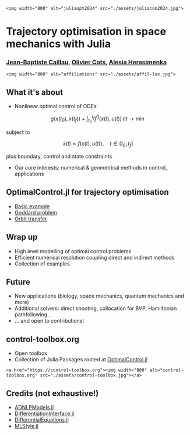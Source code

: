 ```@raw html
<img width="800" alt="juliaopt2024" src="./assets/juliacon2024.jpg">
```

# Trajectory optimisation in space mechanics with Julia

### [Jean-Baptiste Caillau](http://caillau.perso.math.cnrs.fr), [Olivier Cots](https://ocots.github.io), [Alesia Herasimenka](https://www.uni.lu/snt-en/people/alesia-herasimenka) 

```@raw html
<img width="800" alt="affiliations" src="./assets/affil-lux.jpg">
```

## What it's about

- Nonlinear optimal control of ODEs:

```math
g(x(t_0),x(t_f)) + \int_{t_0}^{t_f} f^0(x(t), u(t))\, \mathrm{d}t \to \min
```

subject to

```math
\dot{x}(t) = f(x(t), u(t)),\quad t \in [t_0, t_f]
```

plus boundary, control and state constraints

- Our core interests: numerical & geometrical methods in control, applications

## OptimalControl.jl for trajectory optimisation

- [Basic example](tutorial-basic-example.html)
- [Goddard problem](tutorial-goddard.html)
- [Orbit transfer](http://control-toolbox.org/kepler/stable)

## Wrap up

- High level modelling of optimal control problems
- Efficient numerical resolution coupling direct and indirect methods
- Collection of examples

## Future

- New applications (biology, space mechanics, quantum mechanics and more)
- Additional solvers: direct shooting, collocation for BVP, Hamiltonian pathfollowing...
- ... and open to contributions!

## control-toolbox.org

- Open toolbox
- Collection of Julia Packages rooted at [OptimalControl.jl](https://control-toolbox.org/OptimalControl.jl)

```@raw html
<a href="https://control-toolbox.org"><img width="800" alt="control-toolbox.org" src="./assets/control-toolbox.jpg"></a>
```

## Credits (not exhaustive!)

- [ADNLPModels.jl](https://jso.dev/ADNLPModels.jl)
- [DifferentiationInterface.jl](https://gdalle.github.io/DifferentiationInterface.jl/DifferentiationInterface/stable)
- [DifferentialEquations.jl](https://github.com/SciML/DifferentialEquations.jl)
- [MLStyle.jl](https://thautwarm.github.io/MLStyle.jl)